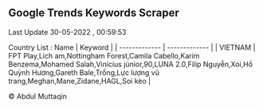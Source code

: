 

## Google Trends Keywords Scraper 
 
Last Update 30-05-2022 , 00:59:53

Country List :
 Name  | Keyword |
| ------------- | ------------- |
| VIETNAM | FPT Play,Lich am,Nottingham Forest,Camila Cabello,Karim Benzema,Mohamed Salah,Vinícius júnior,90,LUNA 2.0,Filip Nguyễn,Xoi,Hồ Quỳnh Hương,Gareth Bale,Trống,Lực lượng vũ trang,Meghan,Mane,Zidane,HAGL,Soi kèo |



© Abdul Muttaqin 
